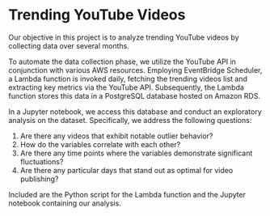 # Trending YouTube Videos

Our objective in this project is to analyze trending YouTube videos by collecting data over several months.

To automate the data collection phase, we utilize the YouTube API in conjunction with various AWS resources. Employing EventBridge Scheduler, a Lambda function is invoked daily, fetching the trending videos list and extracting key metrics via the YouTube API. Subsequently, the Lambda function stores this data in a PostgreSQL database hosted on Amazon RDS.

In a Jupyter notebook, we access this database and conduct an exploratory analysis on the dataset. Specifically, we address the following questions:

1. Are there any videos that exhibit notable outlier behavior?
2. How do the variables correlate with each other?
3. Are there any time points where the variables demonstrate significant fluctuations?
4. Are there any particular days that stand out as optimal for video publishing?

Included are the Python script for the Lambda function and the Jupyter notebook containing our analysis.
